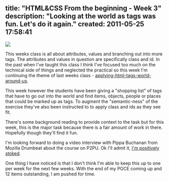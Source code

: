 title: "HTML&CSS From the beginning - Week 3"
description: "Looking at the world as tags was fun. Let's do it again."
created: 2011-05-25 17:58:41
---

![](http://media.jamiecurle.com/uploads/2011/05/25/blogimage/logo.850x600.png)

This weeks class is all about attributes, values and branching out into more tags.  The attributes and values in question are specifically class and id.  In the past when I've taught this class I think I've focused too much on the technical side of things and neglected the practical so this week I'm continuing the theme of last weeks class - [applying-html-tags-world-around-us][1].

This week however the students have been giving a "shopping list" of tags that have to go out into the world  and find items, objects, people or places that could be marked up as tags. To augment the "semantic-ness" of the exercise they've also been instructed to to apply class and ids as they see fit.

There's some background reading to provide context to the task but for this week, this is the major task because there is a fair amount of work in there. Hopefully though they'll find it fun.

I'm looking forward to doing a video interview with Pippa Buchanan from Mozilla Drumbeat about the course on P2PU. Ok I'll admit it, [I'm positively stoked][3].

One thing I have noticed is that I don't think I'm able to keep this up to one per week for the next few weeks. With the end of my PGCE coming up and 12 items outstanding, I am pushed for time.



[1]: http://jamiecurle.com/posts/applying-html-tags-world-around-us/
[2]: https://twitter.com/#!/pipstar
[3]: http://emotion.jamiecurle.com/happy.html